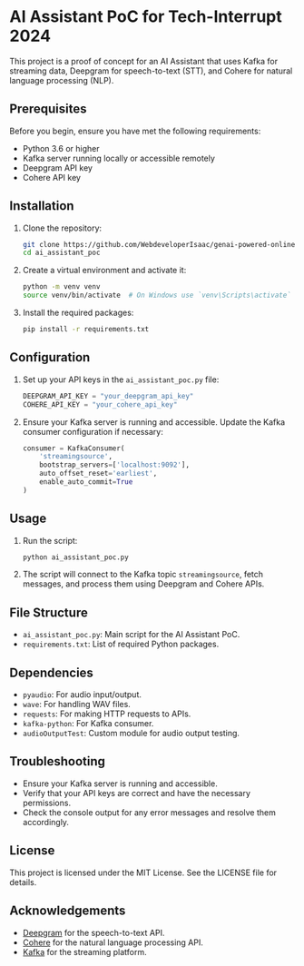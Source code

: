 # AI Assistant PoC for Tech-Interrupt 2024

This project is a proof of concept for an AI Assistant that uses Kafka for streaming data, Deepgram for speech-to-text (STT), and Cohere for natural language processing (NLP).

## Prerequisites

Before you begin, ensure you have met the following requirements:

- Python 3.6 or higher
- Kafka server running locally or accessible remotely
- Deepgram API key
- Cohere API key

## Installation

1. Clone the repository:

    ```sh
    git clone https://github.com/WebdeveloperIsaac/genai-powered-online-voice-assistant.git
    cd ai_assistant_poc
    ```

2. Create a virtual environment and activate it:

    ```sh
    python -m venv venv
    source venv/bin/activate  # On Windows use `venv\Scripts\activate`
    ```

3. Install the required packages:

    ```sh
    pip install -r requirements.txt
    ```

## Configuration

1. Set up your API keys in the `ai_assistant_poc.py` file:

    ```python
    DEEPGRAM_API_KEY = "your_deepgram_api_key"
    COHERE_API_KEY = "your_cohere_api_key"
    ```

2. Ensure your Kafka server is running and accessible. Update the Kafka consumer configuration if necessary:

    ```python
    consumer = KafkaConsumer(
        'streamingsource',
        bootstrap_servers=['localhost:9092'],
        auto_offset_reset='earliest',
        enable_auto_commit=True
    )
    ```

## Usage

1. Run the script:

    ```sh
    python ai_assistant_poc.py
    ```

2. The script will connect to the Kafka topic `streamingsource`, fetch messages, and process them using Deepgram and Cohere APIs.

## File Structure

- `ai_assistant_poc.py`: Main script for the AI Assistant PoC.
- `requirements.txt`: List of required Python packages.

## Dependencies

- `pyaudio`: For audio input/output.
- `wave`: For handling WAV files.
- `requests`: For making HTTP requests to APIs.
- `kafka-python`: For Kafka consumer.
- `audioOutputTest`: Custom module for audio output testing.

## Troubleshooting

- Ensure your Kafka server is running and accessible.
- Verify that your API keys are correct and have the necessary permissions.
- Check the console output for any error messages and resolve them accordingly.

## License

This project is licensed under the MIT License. See the LICENSE file for details.

## Acknowledgements

- [Deepgram](https://deepgram.com) for the speech-to-text API.
- [Cohere](https://cohere.ai) for the natural language processing API.
- [Kafka](https://kafka.apache.org) for the streaming platform.
